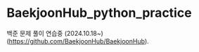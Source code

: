 # BaekjoonHub_python_practice
백준 문제 풀이 연습중 (2024.10.18~)
(https://github.com/BaekjoonHub/BaekjoonHub).
